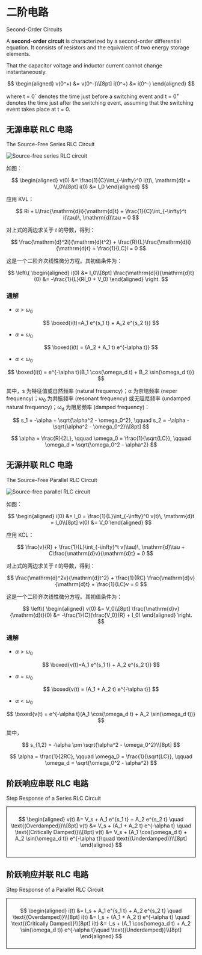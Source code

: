 # 二阶电路

Second-Order Circuits

A **second-order circuit** is characterized by a second-order differential equation. It consists of resistors and the equivalent of two energy storage elements.

That the capacitor voltage and inductor current cannot change instantaneously.

$$
\begin{aligned}
v(0^+) &= v(0^-)\\[8pt]
i(0^+) &= i(0^-)
\end{aligned}
$$

where t = 0<sup>-</sup> denotes the time just before a switching event and t = 0<sup>+</sup> denotes the time just after the switching event, assuming that the switching event takes place at t = 0.

## 无源串联 RLC 电路

The Source-Free Series RLC Circuit

<Img src="/物理学/电磁学/电路基础/fig-8-8.png" alt="Source-free series RLC circuit" maxHeight="180px" />

如图：

$$
\begin{aligned}
v(0) &= \frac{1}{C}\int_{-\infty}^0 i(t)\, \mathrm{d}t = V_0\\[8pt]
i(0) &= I_0
\end{aligned}
$$

应用 KVL：

$$
Ri + L\frac{\mathrm{d}i}{\mathrm{d}t} + \frac{1}{C}\int_{-\infty}^t i(\tau)\, \mathrm{d}\tau = 0
$$

对上式的两边求关于 $t$ 的导数，得到：

$$
\frac{\mathrm{d}^2i}{\mathrm{d}t^2} + \frac{R}{L}\frac{\mathrm{d}i}{\mathrm{d}t} + \frac{1}{LC}i = 0
$$

这是一个二阶齐次线性微分方程。其初值条件为：

$$
\left\{
\begin{aligned}
i(0) &= I_0\\[8pt]
\frac{\mathrm{d}i}{\mathrm{d}t}(0) &= -\frac{1}{L}(RI_0 + V_0)
\end{aligned}
\right.
$$

### 通解

- $\alpha > \omega_0$

$$
\boxed{i(t)=A_1 e^{s_1 t} + A_2 e^{s_2 t}}
$$

- $\alpha = \omega_0$

$$
\boxed{i(t) = (A_2 + A_1 t) e^{-\alpha t}}
$$

- $\alpha < \omega_0$

$$
\boxed{i(t) = e^{-\alpha t}(B_1 \cos(\omega_d t) + B_2 \sin(\omega_d t))}
$$

其中，s 为特征值或自然频率 (natural frequency)；&alpha; 为奈培频率 (neper frequency)；&omega;<sub>0</sub> 为共振频率 (resonant frequency) 或无阻尼频率 (undamped natural frequency)；&omega;<sub>d</sub> 为阻尼频率 (damped frequency)：

$$
s_1 = -\alpha + \sqrt{\alpha^2 - \omega_0^2}, \qquad s_2 = -\alpha - \sqrt{\alpha^2 - \omega_0^2}\\[8pt]
$$

$$
\alpha = \frac{R}{2L}, \qquad \omega_0 = \frac{1}{\sqrt{LC}}, \qquad \omega_d = \sqrt{\omega_0^2 - \alpha^2}
$$

## 无源并联 RLC 电路

The Source-Free Parallel RLC Circuit

<Img src="/物理学/电磁学/电路基础/fig-8-13.png" alt="Source-free parallel RLC circuit" maxHeight="200px" />

如图：

$$
\begin{aligned}
i(0) &= I_0 = \frac{1}{L}\int_{-\infty}^0 v(t)\, \mathrm{d}t = I_0\\[8pt]
v(0) &= V_0
\end{aligned}
$$

应用 KCL：

$$
\frac{v}{R} + \frac{1}{L}\int_{-\infty}^t v(\tau)\, \mathrm{d}\tau + C\frac{\mathrm{d}v}{\mathrm{d}t} = 0
$$

对上式的两边求关于 $t$ 的导数，得到：

$$
\frac{\mathrm{d}^2v}{\mathrm{d}t^2} + \frac{1}{RC} \frac{\mathrm{d}v}{\mathrm{d}t} + \frac{1}{LC}v = 0
$$

这是一个二阶齐次线性微分方程。其初值条件为：

$$
\left\{
\begin{aligned}
v(0) &= V_0\\[8pt]
\frac{\mathrm{d}v}{\mathrm{d}t}(0) &= -\frac{1}{C}(\frac{V_0}{R} + I_0)
\end{aligned}
\right.
$$

### 通解

- $\alpha > \omega_0$

$$
\boxed{v(t)=A_1 e^{s_1 t} + A_2 e^{s_2 t}}
$$

- $\alpha = \omega_0$

$$
\boxed{v(t) = (A_1 + A_2 t) e^{-\alpha t}}
$$

- $\alpha < \omega_0$

$$
\boxed{v(t) = e^{-\alpha t}(A_1 \cos(\omega_d t) + A_2 \sin(\omega_d t))}
$$

其中，

$$
s_{1,2} = -\alpha \pm \sqrt{\alpha^2 - \omega_0^2}\\[8pt]
$$

$$
\alpha = \frac{1}{2RC}, \qquad \omega_0 = \frac{1}{\sqrt{LC}}, \qquad \omega_d = \sqrt{\omega_0^2 - \alpha^2}
$$

## 阶跃响应串联 RLC 电路

Step Response of a Series RLC Circuit

<div style="border: 1px solid #000; padding: 10px;">

$$
\begin{aligned}
v(t) &= V_s + A_1 e^{s_1 t} + A_2 e^{s_2 t} \quad \text{(Overdamped)}\\[8pt]
v(t) &= V_s + (A_1 + A_2 t) e^{-\alpha t} \quad \text{(Critically Damped)}\\[8pt]
v(t) &= V_s + (A_1 \cos(\omega_d t) + A_2 \sin(\omega_d t)) e^{-\alpha t}\quad \text{(Underdamped)}\\[8pt]
\end{aligned}
$$

</div>

## 阶跃响应并联 RLC 电路

Step Response of a Parallel RLC Circuit

<div style="border: 1px solid #000; padding: 10px;">

$$
\begin{aligned}
i(t) &= I_s + A_1 e^{s_1 t} + A_2 e^{s_2 t} \quad \text{(Overdamped)}\\[8pt]
i(t) &= I_s + (A_1 + A_2 t) e^{-\alpha t} \quad \text{(Critically Damped)}\\[8pt]
i(t) &= I_s + (A_1 \cos(\omega_d t) + A_2 \sin(\omega_d t)) e^{-\alpha t}\quad \text{(Underdamped)}\\[8pt]
\end{aligned}
$$

</div>